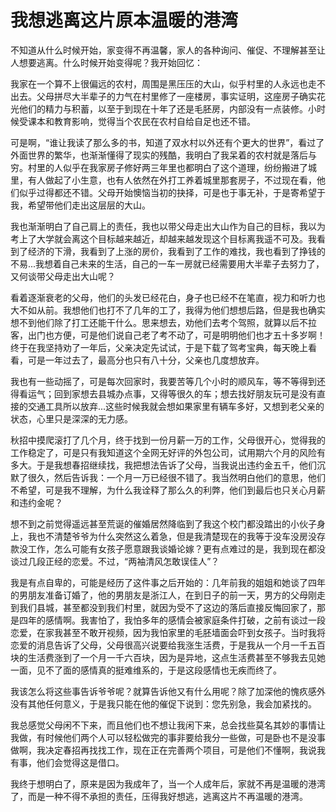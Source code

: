 # 我想逃离这片原本温暖的港湾

不知道从什么时候开始，家变得不再温馨，家人的各种询问、催促、不理解甚至让人想要逃离。什么时候开始变得呢？我开始回忆：

我家在一个算不上很偏远的农村，周围是黑压压的大山，似乎村里的人永远也走不出去。父母拼尽大半辈子的力气在村里修了一座楼房，事实证明，这座房子确实花光他们的精力与积蓄，以至于到现在十年了还是毛胚房，内部没有一点装修。小时候受课本和教育影响，觉得当个农民在农村自给自足也还不错。

可是啊，“谁让我读了那么多的书，知道了双水村以外还有个更大的世界”，看过了外面世界的繁华，也渐渐懂得了现实的残酷，我明白了我呆着的农村就是落后与穷。村里的人似乎在我家房子修好两三年里也都明白了这个道理，纷纷搬进了城里，有人做起了小生意，也有人依然在外打工养着城里那套房子，不过现在看，他们似乎过得都还不错。父母开始懊恼当初的抉择，可是也于事无补，于是寄希望于我，希望带他们走出这层层的大山。

我也渐渐明白了自己肩上的责任，我也以带父母走出大山作为自己的目标，我以为考上了大学就会离这个目标越来越近，却越来越发现这个目标离我遥不可及。我看到了经济的下滑，我看到了上涨的房价，我看到了工作的难找，我也看到了挣钱的不易...我想着自己未来的生活，自己的一车一房就已经需要用大半辈子去努力了，又何谈带父母走出大山呢？

看着逐渐衰老的父母，他们的头发已经花白，身子也已经不在笔直，视力和听力也大不如从前。我想他们也打不了几年的工了，我得为他们想想后路，但是我也确实想不到他们除了打工还能干什么。思来想去，劝他们去考个驾照，就算以后不拉客，出门也方便，可是他们说自己老了考不动了，可是明明他们也才五十多岁啊！终于在我坚持劝了一年后，父亲决定先试试，于是下载了驾考宝典，每天晚上看看，可是一年过去了，最高分也只有八十分，父亲也几度想放弃。

我也有一些动摇了，可是每次回家时，我要苦等几个小时的顺风车，等不等得到还得看运气；回到家想去县城办点事，又得等很久的车；想去找好朋友玩可是没有直接的交通工具所以放弃...这些时候我就会想如果家里有辆车多好，又想到老父亲的状态，心里只是深深的无力感。

秋招中摸爬滚打了几个月，终于找到一份月薪一万的工作，父母很开心，觉得我的工作稳定了，可是只有我知道这个全网无好评的外包公司，试用期六个月的风险有多大。于是我想春招继续找，我把想法告诉了父母，当我说出违约金五千，他们沉默了很久，然后告诉我：一个月一万已经很不错了。我当然明白他们的意思，他们不希望，可是我不理解，为什么我诠释了那么久的利弊，他们到最后也只关心月薪和违约金呢？

想不到之前觉得遥远甚至荒诞的催婚居然降临到了我这个校门都没踏出的小伙子身上，我也不清楚爷爷为什么突然这么着急，但是我清楚现在的我等于没车没房没存款没工作，怎么可能有女孩子愿意跟我谈婚论嫁？更有点难过的是，我到现在都没谈过几段正经的恋爱。不过，“两袖清风怎敢误佳人”？

我是有点自卑的，可能是经历了这件事之后开始的：几年前我的姐姐和她谈了四年的男朋友准备订婚了，他的男朋友是浙江人，在到日子的前一天，男方的父母刚走到我们县城，甚至都没到我们村里，就因为受不了这边的落后直接反悔回家了，那是四年的感情啊。我害怕了，我怕多年的感情会被家庭条件打破，之前有谈过一段恋爱，在家我甚至不敢开视频，因为我怕家里的毛胚墙面会吓到女孩子。当时我将恋爱的消息告诉了父母，父母很高兴说要给我涨生活费，于是我从一个月一千五百块的生活费涨到了一个月一千六百块，因为是异地，这点生活费甚至不够我去见她一面，见不了面的感情真的挺难维系的，于是这段感情也无疾而终了。

我该怎么将这些事告诉爷爷呢？就算告诉他又有什么用呢？除了加深他的愧疚感外没有其他任何意义，于是我只能在他的催促下说到：您先别急，我会加紧找的。

我总感觉父母闲不下来，而且他们也不想让我闲下来，总会找些莫名其妙的事情让我做，有时候他们两个人可以轻松做完的事非要给我分一些做，可是卧也不是没事做啊，我决定春招再找找工作，现在正在完善两个项目，可是他们不懂啊，我说我有事，他们会觉得这是借口。

我终于想明白了，原来是因为我成年了，当一个人成年后，家就不再是温暖的港湾了，而是一种不得不承担的责任，压得我好想逃，逃离这片不再温暖的港湾。